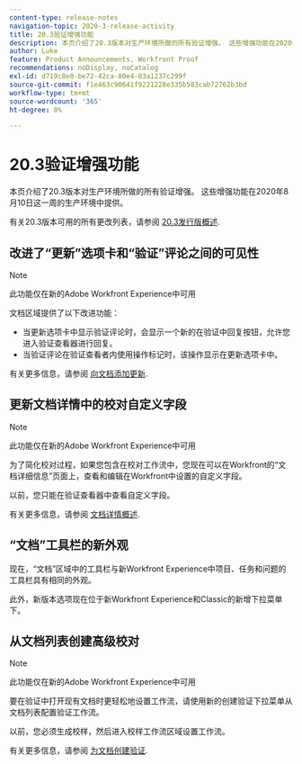 ```yaml
---
content-type: release-notes
navigation-topic: 2020-3-release-activity
title: 20.3验证增强功能
description: 本页介绍了20.3版本对生产环境所做的所有验证增强。 这些增强功能在2020年8月10日这一周的生产环境中提供。
author: Luke
feature: Product Announcements, Workfront Proof
recommendations: noDisplay, noCatalog
exl-id: d719c8e8-be72-42ca-80e4-83a1237c299f
source-git-commit: f1e463c90641f9221228e335b583cab72762b3bd
workflow-type: tm+mt
source-wordcount: '365'
ht-degree: 0%

---
```


# 20.3验证增强功能

本页介绍了20.3版本对生产环境所做的所有验证增强。 这些增强功能在2020年8月10日这一周的生产环境中提供。

有关20.3版本可用的所有更改列表，请参阅 [20.3发行版概述](../../../product-announcements/product-releases/20.3-release-activity/20-3-release-overview.md).

## 改进了“更新”选项卡和“验证”评论之间的可见性

>[!NOTE]
>
>此功能仅在新的Adobe Workfront Experience中可用

文档区域提供了以下改进功能：

* 当更新选项卡中显示验证评论时，会显示一个新的在验证中回复按钮，允许您进入验证查看器进行回复。
* 当验证评论在验证查看者内使用操作标记时，该操作显示在更新选项卡中。

有关更多信息，请参阅 [向文档添加更新](../../../documents/managing-documents/add-update-documents.md).

## 更新文档详情中的校对自定义字段

>[!NOTE]
>
>此功能仅在新的Adobe Workfront Experience中可用

为了简化校对过程，如果您包含在校对工作流中，您现在可以在Workfront的“文档详细信息”页面上，查看和编辑在Workfront中设置的自定义字段。

以前，您只能在验证查看器中查看自定义字段。

有关更多信息，请参阅 [文档详情概述](../../../documents/managing-documents/document-details-overview.md).

## “文档”工具栏的新外观

现在，“文档”区域中的工具栏与新Workfront Experience中项目、任务和问题的工具栏具有相同的外观。

此外，新版本选项现在位于新Workfront Experience和Classic的新增下拉菜单下。

## 从文档列表创建高级校对

>[!NOTE]
>
>此功能仅在新的Adobe Workfront Experience中可用

要在验证中打开现有文档时更轻松地设置工作流，请使用新的创建验证下拉菜单从文档列表配置验证工作流。

以前，您必须生成校样，然后进入校样工作流区域设置工作流。

有关更多信息，请参阅 [为文档创建验证](../../../review-and-approve-work/proofing/creating-proofs-within-workfront/generate-proof-for-a-document.md).


